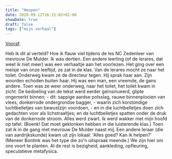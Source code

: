```yaml
---
title: "Heupen"
date: 2020-09-12T16:15:02+02:00
showDate: true
draft: false
tags: ["mijn verhaal"]
---
```


[Vooraf](https://wimchristiaenszelf.netlify.app/posts/de-jaren-tachtig-4/).

Heb ik dit al verteld? Hoe ik flauw viel tijdens de les NC Zedenleer van mevrouw De Mulder. Ik was dertien. Een andere leerling (of de lerares, dat weet ik niet meer) was een verhaaltje aan het voorlezen. Het ging over een meisje van onze leeftijd, ze zat in de klas. Van de lerares mocht ze naar het toilet. Onderweg kwam ze de directeur tegen. Hij sprak haar aan. Zijn woorden echoden buiten haar. Hij was een man, een vreemde, de gans andere. Toen was ze weer onderweg, naar het toilet, het toilet kwam in zicht. De bedoeling van de tekst werd eerder geïnsinueerd, glipte ongemerkt binnen; - dit: sappige aardse polsslag, rauwe binnenplooien van vlees, donkerrode ondergrondse bagger, - waarin zich korstondige luchtbelletjes van bewustzijn voordoen, - en in die luchtbelletjes doen zich gedachten voor als lichstraaltjes; en de luchtbelletjes spatten onder de druk van de donkerrode stroom. Alles werd zwart. Ik werd wakker met mijn hoofd op tafel. (Boenk! Dat moet geklonken hebben in die luisterende klas.) Toen zat ik in de gang met mevrouw De Mulder naast mij. Een andere leraar (die van aardrijkskunde) kwam uit zijn lokaal: 'Alles goed? Kan ik helpen?' (Meneer Bontink was het type die zo'n uitspraak meende.) We zijn hier om ons voort te planten. Al de rest is bezigheid, aankleding, opfleuring, speculatieve metafysica. 

